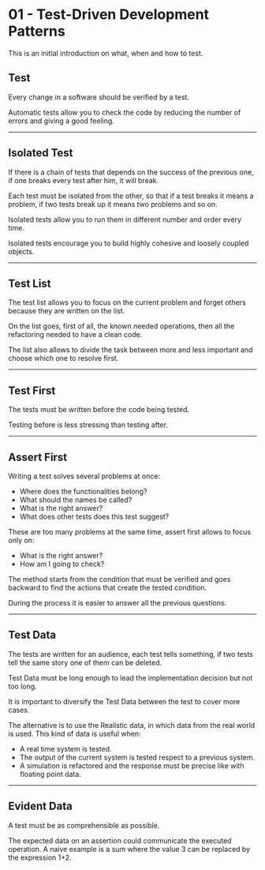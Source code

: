 # 01 - Test-Driven Development Patterns

This is an initial introduction on what, when and how to test.

## Test

Every change in a software should be verified by a test.

Automatic tests allow you to check the code by reducing the number of errors and giving a good feeling.

---

## Isolated Test

If there is a chain of tests that depends on the success of the previous one, if one breaks every test after him, it will break.

Each test must be isolated from the other, so that if a test breaks it means a problem, if two tests break up it means two problems and so on.

Isolated tests allow you to run them in different number and order every time.

Isolated tests encourage you to build highly cohesive and loosely coupled objects.

---

## Test List

The test list allows you to focus on the current problem and forget others because they are written on the list.

On the list goes, first of all, the known needed operations, then all the refactoring needed to have a clean code.

The list also allows to divide the task between more and less important and choose which one to resolve first.

---

## Test First

The tests must be written before the code being tested.

Testing before is less stressing than testing after.

---

## Assert First

Writing a test solves several problems at once:

- Where does the functionalities belong?
- What should the names be called?
- What is the right answer?
- What does other tests does this test suggest?

These are too many problems at the same time, assert first allows to focus only on:

- What is the right answer?
- How am I going to check?

The method starts from the condition that must be verified and goes backward to find the actions that create the tested condition.

During the process it is easier to answer all the previous questions.

---

## Test Data

The tests are written for an audience, each test tells something, if two tests tell the same story one of them can be deleted.

Test Data must be long enough to lead the implementation decision but not too long.

It is important to diversify the Test Data between the test to cover more cases.

The alternative is to use the Realistic data, in which data from the real world is used. This kind of data is useful when:

- A real time system is tested.
- The output of the current system is tested respect to a previous system.
- A simulation is refactored and the response must be precise like with floating point data.

---

## Evident Data

A test must be as comprehensible as possible.

The expected data on an assertion could communicate the executed operation. A naive example is a sum where the value 3 can be replaced by the expression 1+2.
